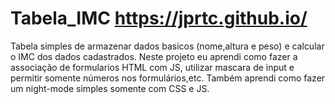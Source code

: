 # Tabela_IMC    https://jprtc.github.io/
Tabela simples de armazenar dados basicos (nome,altura e peso) e calcular o IMC dos dados cadastrados.
Neste projeto eu aprendi como fazer a associação de formularios HTML com JS, utilizar mascara de input e permitir somente números nos formulários,etc.
Também aprendi como fazer um night-mode simples somente com CSS e JS.

